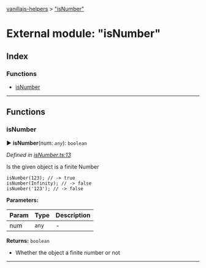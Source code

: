 [vanillajs-helpers](../README.md) > ["isNumber"](../modules/_isnumber_.md)



# External module: "isNumber"

## Index

### Functions

* [isNumber](_isnumber_.md#isnumber)



---
## Functions
<a id="isnumber"></a>

###  isNumber

► **isNumber**(num: *`any`*): `boolean`



*Defined in [isNumber.ts:13](https://github.com/Tokimon/vanillajs-helpers/blob/d7b5019/isNumber.ts#L13)*



Is the given object is a finite Number

    isNumber(123); // -> true
    isNumber(Infinity); // -> false
    isNumber('123'); // -> false


**Parameters:**

| Param | Type | Description |
| ------ | ------ | ------ |
| num | `any`   |  - |





**Returns:** `boolean`
- Whether the object a finite number or not






___


